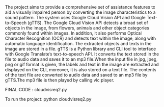 The project aims to provide a comprehensive set of assistance features to aid a visually impaired person by converting the image characteristics to a sound pattern. The system uses Google Cloud Vision API and Google Text-to-Speech (gTTS). The Google Cloud Vision API detects a broad set of objects in the image, from flowers, animals and other object categories commonly found within images. In addition, it also performs Optical Character Recognition (OCR) and detects text within the image, along with automatic language identification. The extracted objects and texts in the image are stored in a file. gTTS is a Python library and CLI tool to interface with Google Translate’s text-to-speech API. It converts the text stored in the file to audio data and saves it to an mp3 file.When the input file in jpg, jpeg, png or gif format is given, the labels and text in the image are extracted and displayed on the CLI, moreover, it is also stored on a text file. The contents of the text file are converted to audio data and saved to an mp3 file by gTTS.The mp3 file is then played by calling vlc player.

FINAL CODE : cloudvisreq2.py

To run the project: python cloudvisreq2.py <google api key> <image file>
